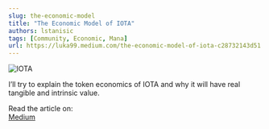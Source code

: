 ```yaml
---
slug: the-economic-model
title: "The Economic Model of IOTA"
authors: lstanisic
tags: [Community, Economic, Mana]
url: https://luka99.medium.com/the-economic-model-of-iota-c28732143d51
---
```


![IOTA](https://miro.medium.com/max/776/1*4lxkm50oJ02YOPo8MLgnKQ.png)

I’ll try to explain the token economics of IOTA and why it will have real tangible and intrinsic value.

Read the article on:  
[Medium](https://luka99.medium.com/the-economic-model-of-iota-c28732143d51)

